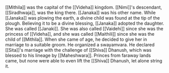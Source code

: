 [[Mithila]] was the capital of the [[Videha]] kingdom. [[Nimi]]'s descendant, [[Siradhwaja]], was the king there. [[Janaka]] was his other name. While [[Janaka]] was plowing the earth, a divine child was found at the tip of the plough. Believing it to be a divine blessing, [[Janaka]] adopted the daughter. She was called [[Janaki]]. She was also called [[Vaidehi]] since she was the princess of [[Videha]], and she was called [[Maithili]] since she was the child of [[Mithila]]. When she came of age, he decided to give her in marriage to a suitable groom. He organized a swayamvara. He declared [[Sita]]'s marriage with the challenge of [[Shiva]] Dhanush, which was blessed to his lineage by [[Maheshwara]]. Princes from faraway lands came, but none were able to even lift the [[Shiva]] Dhanush, let alone string it.